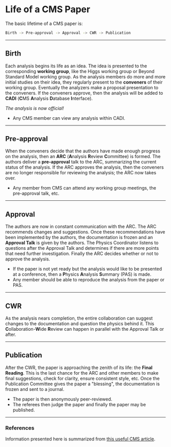 # Life of a CMS Paper

The basic lifetime of a CMS paper is:

```bash
Birth -> Pre-approval -> Approval -> CWR -> Publication
```

---

## Birth

Each analysis begins its life as an idea.
The idea is presented to the corresponding **working group**,
like the Higgs working group or Beyond Standard Model working group.
As the analysis members do more and more initial studies on their idea,
they regularly present to the **conveners** of their working group.
Eventually the analyzers make a proposal presentation to the conveners.
If the conveners approve, then the analysis will be added to **CADI**
(**C**MS **A**nalysis **D**atabase **I**nterface).

*The analysis is now official!*

- Any CMS member can view any analysis within CADI.

---

## Pre-approval

When the conveners decide that the authors have made enough progress on the
analysis, then an **ARC** (**A**nalysis **R**eview **C**ommittee) is formed.
The authors deliver a **pre-approval** talk to the ARC,
summarizing the current status of the analysis.
If the ARC approves the analysis, then the conveners are no longer responsible
for reviewing the analysis; the ARC now takes over.

- Any member from CMS can attend any working group meetings,
the pre-approval talk, etc.

---

## Approval

The authors are now in constant communication with the ARC.
The ARC recommends changes and suggestions.
Once these recommendations have been implemented by the authors,
the documentation is frozen and an **Approval Talk** is given by the authors.
The Physics Coordinator listens to questions after the Approval Talk
and determines if there are more points that need further investigation.
Finally the ARC decides whether or not to approve the analysis.

- If the paper is not yet ready but the analysis would like to be presented
at a conference, then a **P**hysics **A**nalysis **S**ummary (PAS) is made.
- Any member should be able to reproduce the analysis from the paper or PAS.

---

## CWR

As the analysis nears completion, the entire collaboration can suggest changes
to the documentation and question the physics behind it.
This **C**ollaboration-**W**ide **R**eview can happen in parallel with
the Approval Talk or after.

---

## Publication

After the CWR, the paper is approaching the zenith of its life:
the **Final Reading**. This is the last chance for the ARC and other members
to make final suggestions, check for clarity, ensure consistent style, etc.
Once the Publication Committee gives the paper a "blessing",
the documentation is frozen and sent to a journal.

- The paper is then anonymously peer-reviewed.
- The referees then judge the paper and finally the paper may be published.

---

### References

Information presented here is summarized from
[this useful CMS article](http://cmsinfo.web.cern.ch/cmsinfo/Media/Publications/CMStimes/2011/02_21/index.html).